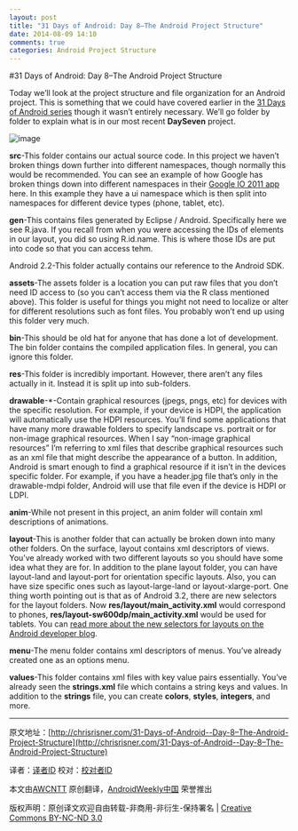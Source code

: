 ```yaml
---
layout: post
title: "31 Days of Android: Day 8–The Android Project Structure"
date: 2014-08-09 14:10
comments: true
categories: Android Project Structure
---
```


#31 Days of Android: Day 8–The Android Project Structure

Today we’ll look at the project structure and file organization for an Android project.  This is something that we could have covered earlier in the [31 Days of Android series](http://chrisrisner.com/31-Days-of-Android) though it wasn’t entirely necessary.  We’ll go folder by folder to explain what is in our most recent **DaySeven** project.

![image](http://awcntt-article-image.qiniudn.com/issue32_android_day_seven_directory.png)

**src**-This folder contains our actual source code.  In this project we haven’t broken things down further into different namespaces, though normally this would be recommended.  You can see an example of how Google has broken things down into different namespaces in their [Google IO 2011 app](http://code.google.com/p/iosched/source/browse/#hg%2Fandroid%2Fsrc%2Fcom%2Fgoogle%2Fandroid%2Fapps%2Fiosched%2Fio) here.  In this example they have a ui namespace which is then split into namespaces for different device types (phone, tablet, etc). 

**gen**-This contains files generated by Eclipse / Android.  Specifically here we see R.java.  If you recall from when you were accessing the IDs of elements in our layout, you did so using R.id.name.  This is where those IDs are put into code so that you can access tehm.

Android 2.2-This folder actually contains our reference to the Android SDK.

**assets**-The assets folder is a location you can put raw files that you don’t need ID access to (so you can’t access them via the R class mentioned above).  This folder is useful for things you might not need to localize or alter for different resolutions such as font files.  You probably won’t end up using this folder very much.

**bin**-This should be old hat for anyone that has done a lot of development.  The bin folder contains the compiled application files.  In general, you can ignore this folder.

**res**-This folder is incredibly important.  However, there aren’t any files actually in it.  Instead it is split up into sub-folders.

**drawable**-*-Contain graphical resources (jpegs, pngs, etc) for devices with the specific resolution.  For example, if your device is HDPI, the application will automatically use the HDPI resources.  You’ll find some applications that have many more drawable folders to specify landscape vs. portrait or for non-image graphical resources.  When I say “non-image graphical resources” I’m referring to xml files that describe graphical resources such as an xml file that might describe the appearance of a button.  In addition, Android is smart enough to find a graphical resource if it isn’t in the devices specific folder.  For example, if you have a header.jpg file that’s only in the drawable-mdpi folder, Android will use that file even if the device is HDPI or LDPI.

**anim**-While not present in this project, an anim folder will contain xml descriptions of animations. 

**layout**-This is another folder that can actually be broken down into many other folders.  On the surface, layout contains xml descriptors of views.  You’ve already worked with two different layouts so you should have some idea what they are for.  In addition to the plane layout folder, you can have layout-land and layout-port for orientation specific layouts.  Also, you can have size specific ones such as layout-large-land or layout-xlarge-port.  One thing worth pointing out is that as of Android 3.2, there are new selectors for the layout folders.  Now **res/layout/main_activity.xml** would correspond to phones, **res/layout-sw600dp/main_activity.xml** would be used for tablets.  You can [read more about the new selectors for layouts on the Android developer blog](http://android-developers.blogspot.com/2011/07/new-tools-for-managing-screen-sizes.html).

**menu**-The menu folder contains xml descriptors of menus.  You’ve already created one as an options menu.

**values**-This folder contains xml files with key value pairs essentially.  You’ve already seen the **strings.xml** file which contains a string keys and values.  In addition to the **strings** file, you can create **colors**, **styles**, **integers**, and more.


---


原文地址：[http://chrisrisner.com/31-Days-of-Android--Day-8–The-Android-Project-Structure](http://chrisrisner.com/31-Days-of-Android--Day-8–The-Android-Project-Structure)

译者：[译者ID](https://github.com/译者ID) 校对：[校对者ID](https://github.com/校对者ID)

本文由[AWCNTT](https://github.com/AWCNTT) 原创翻译，[AndroidWeekly中国](http://www.androidweekly.cn/) 荣誉推出

版权声明：原创译文欢迎自由转载-非商用-非衍生-保持署名 | [Creative Commons BY-NC-ND 3.0](http://creativecommons.org/licenses/by-nc-nd/3.0/deed.zh)